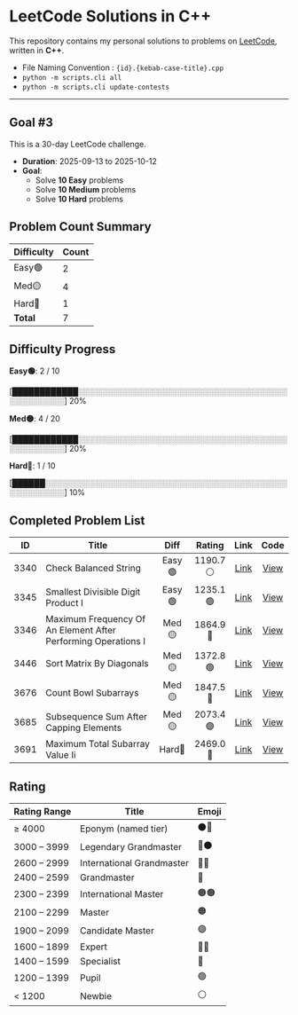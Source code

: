 # LeetCode Solutions in C++

This repository contains my personal solutions to problems on [LeetCode](https://leetcode.com/), written in **C++**.

* File Naming Convention : `{id}.{kebab-case-title}.cpp`
* `python -m scripts.cli all`
* `python -m scripts.cli update-contests`

---

## Goal #3

This is a 30-day LeetCode challenge.

- **Duration**: 2025-09-13 to 2025-10-12
- **Goal**:
  - Solve **10 Easy** problems
  - Solve **10 Medium** problems
  - Solve **10 Hard** problems

<!-- LEETCODE_SUMMARY_START -->
## Problem Count Summary

| Difficulty | Count |
|------------|-------|
| Easy🟢 | 2 |
| Med🟡 | 4 |
| Hard🔴 | 1 |
| **Total** | 7 |

<!-- LEETCODE_SUMMARY_END -->

<!-- LEETCODE_PROGRESS_START -->
## Difficulty Progress

**Easy🟢**: 2 / 10

[████████████░░░░░░░░░░░░░░░░░░░░░░░░░░░░░░░░░░░░░░░░░░░░░░░░] 20%

**Med🟡**: 4 / 20

[████████████░░░░░░░░░░░░░░░░░░░░░░░░░░░░░░░░░░░░░░░░░░░░░░░░] 20%

**Hard🔴**: 1 / 10

[██████░░░░░░░░░░░░░░░░░░░░░░░░░░░░░░░░░░░░░░░░░░░░░░░░░░░░░░] 10%
<!-- LEETCODE_PROGRESS_END -->

<!-- LEETCODE_TABLE_START -->
## Completed Problem List

| ID | Title | Diff | Rating | Link | Code |
|:--:|-------|:----:|:------:|:----:|:----:|
| 3340 | Check Balanced String | Easy🟢 | 1190.7<br>⚪ | [Link](https://leetcode.com/problems/check-balanced-string/) | [View](./goals/goal3/EASY/3340.check-balanced-string.cpp) |
| 3345 | Smallest Divisible Digit Product I | Easy🟢 | 1235.1<br>🟢 | [Link](https://leetcode.com/problems/smallest-divisible-digit-product-i/) | [View](./goals/goal3/EASY/3345.smallest-divisible-digit-product-i.cpp) |
| 3346 | Maximum Frequency Of An Element After Performing Operations I | Med🟡 | 1864.9<br>🔵 | [Link](https://leetcode.com/problems/maximum-frequency-of-an-element-after-performing-operations-i/) | [View](./goals/goal3/MEDIUM/3346.maximum-frequency-of-an-element-after-performing-operations-i.cpp) |
| 3446 | Sort Matrix By Diagonals | Med🟡 | 1372.8<br>🟢 | [Link](https://leetcode.com/problems/sort-matrix-by-diagonals/) | [View](./goals/goal3/MEDIUM/3446.sort-matrix-by-diagonals.cpp) |
| 3676 | Count Bowl Subarrays | Med🟡 | 1847.5<br>🔵 | [Link](https://leetcode.com/problems/count-bowl-subarrays/) | [View](./goals/goal3/MEDIUM/3676.count-bowl-subarrays.cpp) |
| 3685 | Subsequence Sum After Capping Elements | Med🟡 | 2073.4<br>🟣 | [Link](https://leetcode.com/problems/subsequence-sum-after-capping-elements/) | [View](./goals/goal3/MEDIUM/3685.subsequence-sum-after-capping-elements.cpp) |
| 3691 | Maximum Total Subarray Value Ii | Hard🔴 | 2469.0<br>🔴 | [Link](https://leetcode.com/problems/maximum-total-subarray-value-ii/) | [View](./goals/goal3/HARD/3691.maximum-total-subarray-value-ii.cpp) |

<!-- LEETCODE_TABLE_END -->

## Rating

| Rating Range | Title                       | Emoji |
|--------------|-----------------------------|-------|
| ≥ 4000       | Eponym (named tier)         | ⚫🔴 |
| 3000 – 3999  | Legendary Grandmaster       | 🔴⚫ |
| 2600 – 2999  | International Grandmaster   | 🔴🔴 |
| 2400 – 2599  | Grandmaster                 | 🔴    |
| 2300 – 2399  | International Master        | 🟠🟠 |
| 2100 – 2299  | Master                      | 🟠    |
| 1900 – 2099  | Candidate Master            | 🟣    |
| 1600 – 1899  | Expert                      | 🔵🔵 |
| 1400 – 1599  | Specialist                  | 🔷    |
| 1200 – 1399  | Pupil                       | 🟢    |
| < 1200       | Newbie                      | ⚪    |
